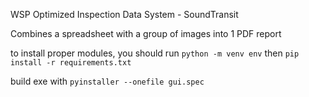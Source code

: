 WSP Optimized Inspection Data System - SoundTransit

Combines a spreadsheet with a group of images into 1 PDF report

to install proper modules, you should run `python -m venv env` then `pip install -r requirements.txt`

build exe with `pyinstaller --onefile gui.spec`